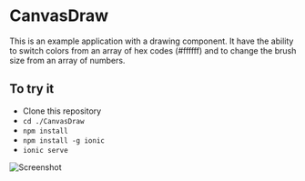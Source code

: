 # CanvasDraw

This is an example application with a drawing component. It have the ability to switch colors from an array of hex codes (#ffffff) and to change the brush size from an array of numbers.

## To try it

- Clone this repository
- `cd ./CanvasDraw`
- `npm install`
- `npm install -g ionic`
- `ionic serve`

![Screenshot](https://zupimages.net/up/19/19/fmbv.png)
